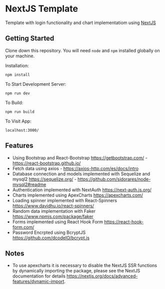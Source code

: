 # NextJS Template

Template with login functionality and chart implementatiom using [NextJS](https://nextjs.org/)

## Getting Started

Clone down this repository. You will need `node` and `npm` installed globally on your machine.

Installation:

```
npm install
```

To Start Development Server:

```
npm run dev
```

To Build:

```
npm run build
```

To Visit App:

`localhost:3000/`

## Features

- Using Bootstrap and React-Bootstrap <https://getbootstrap.com/> - <https://react-bootstrap.github.io/>
- Fetch data using axios - <https://axios-http.com/es/docs/intro>
- Database connection and models implemented with Sequelize and mysql2 <https://sequelize.org/> - <https://github.com/sidorares/node-mysql2#readme>
- Authentication implemented with NextAuth <https://next-auth.js.org/>
- Charts implemented using ApexCharts <https://apexcharts.com/>
- Loading spinner implemented with React-Spinners <https://www.davidhu.io/react-spinners/>
- Random data implementation with Faker <https://www.npmjs.com/package/faker>
- Forms implemented using React Hook Form <https://react-hook-form.com/>
- Password Encrpted using BcryptJS <https://github.com/dcodeIO/bcrypt.js>

## Notes

- To use apexcharts it is necessary to disable the NextJS SSR functions by dynamically importing the package, please see the NextJS documentation for details <https://nextjs.org/docs/advanced-features/dynamic-import>.
